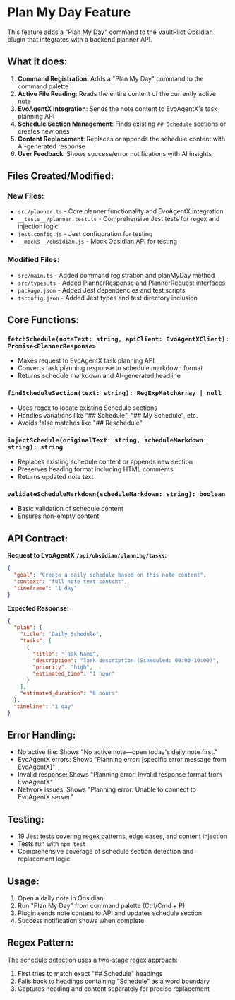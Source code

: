 # Plan My Day Feature

This feature adds a "Plan My Day" command to the VaultPilot Obsidian plugin that integrates with a backend planner API.

## What it does:

1. **Command Registration**: Adds a "Plan My Day" command to the command palette
2. **Active File Reading**: Reads the entire content of the currently active note
3. **EvoAgentX Integration**: Sends the note content to EvoAgentX's task planning API
4. **Schedule Section Management**: Finds existing `## Schedule` sections or creates new ones
5. **Content Replacement**: Replaces or appends the schedule content with AI-generated response
6. **User Feedback**: Shows success/error notifications with AI insights

## Files Created/Modified:

### New Files:
- `src/planner.ts` - Core planner functionality and EvoAgentX integration
- `__tests__/planner.test.ts` - Comprehensive Jest tests for regex and injection logic
- `jest.config.js` - Jest configuration for testing
- `__mocks__/obsidian.js` - Mock Obsidian API for testing

### Modified Files:
- `src/main.ts` - Added command registration and planMyDay method
- `src/types.ts` - Added PlannerResponse and PlannerRequest interfaces  
- `package.json` - Added Jest dependencies and test scripts
- `tsconfig.json` - Added Jest types and test directory inclusion

## Core Functions:

### `fetchSchedule(noteText: string, apiClient: EvoAgentXClient): Promise<PlannerResponse>`
- Makes request to EvoAgentX task planning API
- Converts task planning response to schedule markdown format
- Returns schedule markdown and AI-generated headline

### `findScheduleSection(text: string): RegExpMatchArray | null`
- Uses regex to locate existing Schedule sections
- Handles variations like "## Schedule", "## My Schedule", etc.
- Avoids false matches like "## Reschedule"

### `injectSchedule(originalText: string, scheduleMarkdown: string): string`
- Replaces existing schedule content or appends new section
- Preserves heading format including HTML comments
- Returns updated note text

### `validateScheduleMarkdown(scheduleMarkdown: string): boolean`
- Basic validation of schedule content
- Ensures non-empty content

## API Contract:

**Request to EvoAgentX `/api/obsidian/planning/tasks`:**
```json
{
  "goal": "Create a daily schedule based on this note content",
  "context": "full note text content",
  "timeframe": "1 day"
}
```

**Expected Response:**
```json
{
  "plan": {
    "title": "Daily Schedule",
    "tasks": [
      {
        "title": "Task Name",
        "description": "Task description (Scheduled: 09:00-10:00)",
        "priority": "high",
        "estimated_time": "1 hour"
      }
    ],
    "estimated_duration": "8 hours"
  },
  "timeline": "1 day"
}
```

## Error Handling:

- No active file: Shows "No active note—open today's daily note first."
- EvoAgentX errors: Shows "Planning error: [specific error message from EvoAgentX]"
- Invalid response: Shows "Planning error: Invalid response format from EvoAgentX"
- Network issues: Shows "Planning error: Unable to connect to EvoAgentX server"

## Testing:

- 19 Jest tests covering regex patterns, edge cases, and content injection
- Tests run with `npm test`
- Comprehensive coverage of schedule section detection and replacement logic

## Usage:

1. Open a daily note in Obsidian
2. Run "Plan My Day" from command palette (Ctrl/Cmd + P)
3. Plugin sends note content to API and updates schedule section
4. Success notification shows when complete

## Regex Pattern:

The schedule detection uses a two-stage regex approach:
1. First tries to match exact "## Schedule" headings
2. Falls back to headings containing "Schedule" as a word boundary
3. Captures heading and content separately for precise replacement
